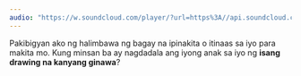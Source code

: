 ```yaml
---
audio: "https://w.soundcloud.com/player/?url=https%3A//api.soundcloud.com/tracks/1406192209%3Fsecret_token%3Ds-oMEZvLicNG0&color=%23ff5500&auto_play=true&hide_related=false&show_comments=true&show_user=true&show_reposts=false&show_teaser=true&visual=true"
---
```


Pakibigyan ako ng halimbawa ng bagay na ipinakita o itinaas sa iyo para makita mo. Kung minsan ba ay nagdadala ang iyong anak sa iyo ng <strong>isang drawing na kanyang ginawa</strong>?